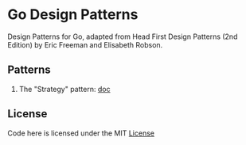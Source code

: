# Go Design Patterns

Design Patterns for Go, adapted from Head First Design Patterns (2nd Edition) by Eric Freeman and
Elisabeth Robson.

## Patterns

1. The "Strategy" pattern: [doc](./strategy/doc.go)

## License

Code here is licensed under the MIT [License](./LICENSE)
